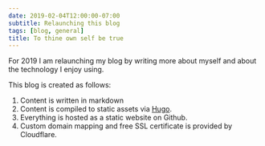 ```yaml
---
date: 2019-02-04T12:00:00-07:00
subtitle: Relaunching this blog
tags: [blog, general]
title: To thine own self be true
---
```


For 2019 I am relaunching my blog by writing more about myself and about the technology I enjoy using.

This blog is created as follows:

1. Content is written in markdown
2. Content is compiled to static assets via [Hugo](https://gohugo.io).
3. Everything is hosted as a static website on Github.
4. Custom domain mapping and free SSL certificate is provided by Cloudflare.
